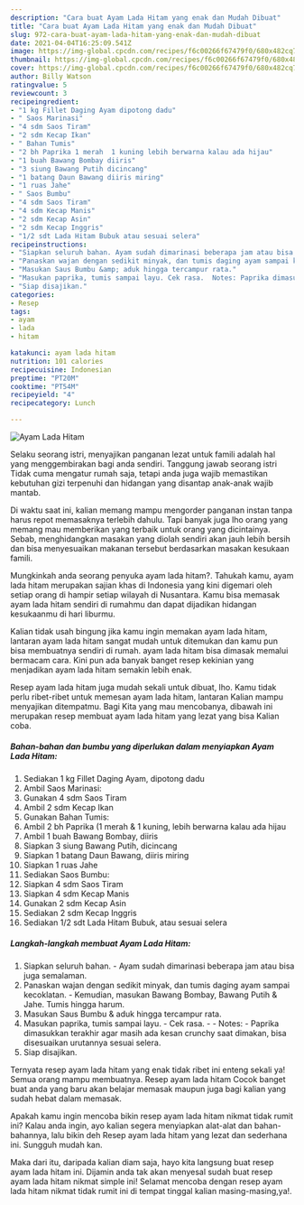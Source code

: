 ```yaml
---
description: "Cara buat Ayam Lada Hitam yang enak dan Mudah Dibuat"
title: "Cara buat Ayam Lada Hitam yang enak dan Mudah Dibuat"
slug: 972-cara-buat-ayam-lada-hitam-yang-enak-dan-mudah-dibuat
date: 2021-04-04T16:25:09.541Z
image: https://img-global.cpcdn.com/recipes/f6c00266f67479f0/680x482cq70/ayam-lada-hitam-foto-resep-utama.jpg
thumbnail: https://img-global.cpcdn.com/recipes/f6c00266f67479f0/680x482cq70/ayam-lada-hitam-foto-resep-utama.jpg
cover: https://img-global.cpcdn.com/recipes/f6c00266f67479f0/680x482cq70/ayam-lada-hitam-foto-resep-utama.jpg
author: Billy Watson
ratingvalue: 5
reviewcount: 3
recipeingredient:
- "1 kg Fillet Daging Ayam dipotong dadu"
- " Saos Marinasi"
- "4 sdm Saos Tiram"
- "2 sdm Kecap Ikan"
- " Bahan Tumis"
- "2 bh Paprika 1 merah  1 kuning lebih berwarna kalau ada hijau"
- "1 buah Bawang Bombay diiris"
- "3 siung Bawang Putih dicincang"
- "1 batang Daun Bawang diiris miring"
- "1 ruas Jahe"
- " Saos Bumbu"
- "4 sdm Saos Tiram"
- "4 sdm Kecap Manis"
- "2 sdm Kecap Asin"
- "2 sdm Kecap Inggris"
- "1/2 sdt Lada Hitam Bubuk atau sesuai selera"
recipeinstructions:
- "Siapkan seluruh bahan. Ayam sudah dimarinasi beberapa jam atau bisa juga semalaman."
- "Panaskan wajan dengan sedikit minyak, dan tumis daging ayam sampai kecoklatan. Kemudian, masukan Bawang Bombay, Bawang Putih &amp; Jahe. Tumis hingga harum."
- "Masukan Saus Bumbu &amp; aduk hingga tercampur rata."
- "Masukan paprika, tumis sampai layu. Cek rasa.  Notes: Paprika dimasukkan terakhir agar masih ada kesan crunchy saat dimakan, bisa disesuaikan urutannya sesuai selera."
- "Siap disajikan."
categories:
- Resep
tags:
- ayam
- lada
- hitam

katakunci: ayam lada hitam 
nutrition: 101 calories
recipecuisine: Indonesian
preptime: "PT20M"
cooktime: "PT54M"
recipeyield: "4"
recipecategory: Lunch

---
```



![Ayam Lada Hitam](https://img-global.cpcdn.com/recipes/f6c00266f67479f0/680x482cq70/ayam-lada-hitam-foto-resep-utama.jpg)

Selaku seorang istri, menyajikan panganan lezat untuk famili adalah hal yang menggembirakan bagi anda sendiri. Tanggung jawab seorang istri Tidak cuma mengatur rumah saja, tetapi anda juga wajib memastikan kebutuhan gizi terpenuhi dan hidangan yang disantap anak-anak wajib mantab.

Di waktu  saat ini, kalian memang mampu mengorder panganan instan tanpa harus repot memasaknya terlebih dahulu. Tapi banyak juga lho orang yang memang mau memberikan yang terbaik untuk orang yang dicintainya. Sebab, menghidangkan masakan yang diolah sendiri akan jauh lebih bersih dan bisa menyesuaikan makanan tersebut berdasarkan masakan kesukaan famili. 



Mungkinkah anda seorang penyuka ayam lada hitam?. Tahukah kamu, ayam lada hitam merupakan sajian khas di Indonesia yang kini digemari oleh setiap orang di hampir setiap wilayah di Nusantara. Kamu bisa memasak ayam lada hitam sendiri di rumahmu dan dapat dijadikan hidangan kesukaanmu di hari liburmu.

Kalian tidak usah bingung jika kamu ingin memakan ayam lada hitam, lantaran ayam lada hitam sangat mudah untuk ditemukan dan kamu pun bisa membuatnya sendiri di rumah. ayam lada hitam bisa dimasak memalui bermacam cara. Kini pun ada banyak banget resep kekinian yang menjadikan ayam lada hitam semakin lebih enak.

Resep ayam lada hitam juga mudah sekali untuk dibuat, lho. Kamu tidak perlu ribet-ribet untuk memesan ayam lada hitam, lantaran Kalian mampu menyajikan ditempatmu. Bagi Kita yang mau mencobanya, dibawah ini merupakan resep membuat ayam lada hitam yang lezat yang bisa Kalian coba.

<!--inarticleads1-->

##### Bahan-bahan dan bumbu yang diperlukan dalam menyiapkan Ayam Lada Hitam:

1. Sediakan 1 kg Fillet Daging Ayam, dipotong dadu
1. Ambil  Saos Marinasi:
1. Gunakan 4 sdm Saos Tiram
1. Ambil 2 sdm Kecap Ikan
1. Gunakan  Bahan Tumis:
1. Ambil 2 bh Paprika (1 merah &amp; 1 kuning, lebih berwarna kalau ada hijau
1. Ambil 1 buah Bawang Bombay, diiris
1. Siapkan 3 siung Bawang Putih, dicincang
1. Siapkan 1 batang Daun Bawang, diiris miring
1. Siapkan 1 ruas Jahe
1. Sediakan  Saos Bumbu:
1. Siapkan 4 sdm Saos Tiram
1. Siapkan 4 sdm Kecap Manis
1. Gunakan 2 sdm Kecap Asin
1. Sediakan 2 sdm Kecap Inggris
1. Sediakan 1/2 sdt Lada Hitam Bubuk, atau sesuai selera




<!--inarticleads2-->

##### Langkah-langkah membuat Ayam Lada Hitam:

1. Siapkan seluruh bahan. - Ayam sudah dimarinasi beberapa jam atau bisa juga semalaman.
1. Panaskan wajan dengan sedikit minyak, dan tumis daging ayam sampai kecoklatan. - Kemudian, masukan Bawang Bombay, Bawang Putih &amp; Jahe. Tumis hingga harum.
1. Masukan Saus Bumbu &amp; aduk hingga tercampur rata.
1. Masukan paprika, tumis sampai layu. - Cek rasa. -  - Notes: - Paprika dimasukkan terakhir agar masih ada kesan crunchy saat dimakan, bisa disesuaikan urutannya sesuai selera.
1. Siap disajikan.




Ternyata resep ayam lada hitam yang enak tidak ribet ini enteng sekali ya! Semua orang mampu membuatnya. Resep ayam lada hitam Cocok banget buat anda yang baru akan belajar memasak maupun juga bagi kalian yang sudah hebat dalam memasak.

Apakah kamu ingin mencoba bikin resep ayam lada hitam nikmat tidak rumit ini? Kalau anda ingin, ayo kalian segera menyiapkan alat-alat dan bahan-bahannya, lalu bikin deh Resep ayam lada hitam yang lezat dan sederhana ini. Sungguh mudah kan. 

Maka dari itu, daripada kalian diam saja, hayo kita langsung buat resep ayam lada hitam ini. Dijamin anda tak akan menyesal sudah buat resep ayam lada hitam nikmat simple ini! Selamat mencoba dengan resep ayam lada hitam nikmat tidak rumit ini di tempat tinggal kalian masing-masing,ya!.

